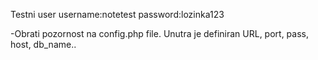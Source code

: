 Testni user
  username:notetest
  password:lozinka123
  
-Obrati pozornost na config.php file. Unutra je definiran URL, port, pass, host, db_name..
